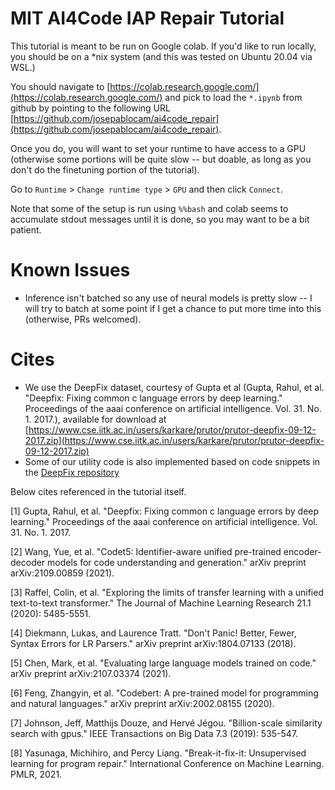 # MIT AI4Code IAP Repair Tutorial

This tutorial is meant to be run on Google colab. If you'd like to run locally, you should
be on a *nix system (and this was tested on Ubuntu 20.04 via WSL.)

You should navigate to [https://colab.research.google.com/](https://colab.research.google.com/)
and pick to load the `*.ipynb` from github by pointing to the following URL [https://github.com/josepablocam/ai4code_repair](https://github.com/josepablocam/ai4code_repair).

Once you do, you will want to set your runtime to have access to a GPU (otherwise some portions
will be quite slow -- but doable, as long as you don't do the finetuning portion of 
the tutorial).

Go to `Runtime` > `Change runtime type` > `GPU` and then click `Connect`.

Note that some of the setup is run using `%%bash` and colab seems to accumulate stdout
messages until it is done, so you may want to be a bit patient.

# Known Issues
* Inference isn't batched so any use of neural models is pretty slow -- I will try to batch at some point if I get a chance to put more time into this (otherwise, PRs welcomed).

# Cites
* We use the DeepFix dataset, courtesy of Gupta et al (Gupta, Rahul, et al. "Deepfix: Fixing common c language errors by deep learning." Proceedings of the aaai conference on artificial intelligence. Vol. 31. No. 1. 2017.), available for download at [https://www.cse.iitk.ac.in/users/karkare/prutor/prutor-deepfix-09-12-2017.zip](https://www.cse.iitk.ac.in/users/karkare/prutor/prutor-deepfix-09-12-2017.zip)
* Some of our utility code is also implemented based on code snippets in the [DeepFix repository](https://bitbucket.org/iiscseal/deepfix/src/master/)

Below cites referenced in the tutorial itself.

[1] Gupta, Rahul, et al. "Deepfix: Fixing common c language errors by deep learning." Proceedings of the aaai conference on artificial intelligence. Vol. 31. No. 1. 2017.

[2] Wang, Yue, et al. "Codet5: Identifier-aware unified pre-trained encoder-decoder models for code understanding and generation." arXiv preprint arXiv:2109.00859 (2021).

[3] Raffel, Colin, et al. "Exploring the limits of transfer learning with a unified text-to-text transformer." The Journal of Machine Learning Research 21.1 (2020): 5485-5551.

[4] Diekmann, Lukas, and Laurence Tratt. "Don't Panic! Better, Fewer, Syntax Errors for LR Parsers." arXiv preprint arXiv:1804.07133 (2018).

[5] Chen, Mark, et al. "Evaluating large language models trained on code." arXiv preprint arXiv:2107.03374 (2021).

[6] Feng, Zhangyin, et al. "Codebert: A pre-trained model for programming and natural languages." arXiv preprint arXiv:2002.08155 (2020).

[7] Johnson, Jeff, Matthijs Douze, and Hervé Jégou. "Billion-scale similarity search with gpus." IEEE Transactions on Big Data 7.3 (2019): 535-547.

[8] Yasunaga, Michihiro, and Percy Liang. "Break-it-fix-it: Unsupervised learning for program repair." International Conference on Machine Learning. PMLR, 2021.

